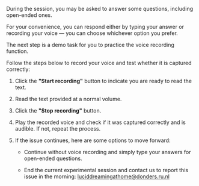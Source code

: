 
During the session, you may be asked to answer some questions, including open-ended ones. 

For your convenience, you can respond either by typing your answer or recording your voice — you can choose whichever option you prefer.

The next step is a demo task for you to practice the voice recording function.

Follow the steps below to record your voice and test whether it is captured correctly:

1. Click the **"Start recording"** button to indicate you are ready to read the text.

2. Read the text provided at a normal volume.

3. Click the **"Stop recording"** button.

4. Play the recorded voice and check if it was captured correctly and is audible. If not, repeat the process.

5. If the issue continues, here are some options to move forward:

    - Continue without voice recording and simply type your answers for open-ended questions.

    - End the current experimental session and contact us to report this issue in the morning: luciddreamingathome@donders.ru.nl